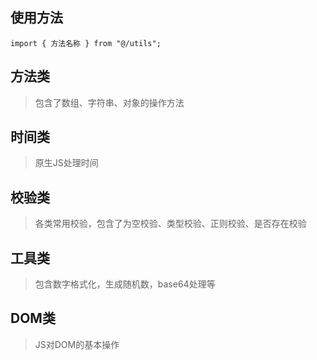 

## 使用方法

```
import { 方法名称 } from "@/utils";
```
## 方法类

> 包含了数组、字符串、对象的操作方法

## 时间类

> 原生JS处理时间

## 校验类

> 各类常用校验，包含了为空校验、类型校验、正则校验、是否存在校验

## 工具类

> 包含数字格式化，生成随机数，base64处理等

## DOM类

> JS对DOM的基本操作

